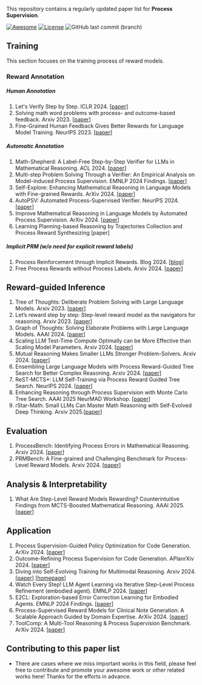 This repository contains a regularly updated paper list for **Process Supervision**.

[![Awesome](https://awesome.re/badge.svg)](https://awesome.re) [![License](https://img.shields.io/badge/License-Apache_2.0-green.svg)](./LICENSE) ![GitHub last commit (branch)](https://img.shields.io/github/last-commit/hemingkx/SpeculativeDecodingPapers/main?logo=github&color=blue)

## Training

This section focuses on the training process of reward models.

### Reward Annotation

##### Human Annotation

1. Let's Verify Step by Step. ICLR 2024. [[paper](https://aclanthology.org/2024.acl-long.510/)]
2. Solving math word problems with process- and outcome-based feedback. Arxiv 2023. [[paper](https://arxiv.org/abs/2211.14275)]
3. Fine-Grained Human Feedback Gives Better Rewards for Language Model Training. NeurIPS 2023. [[paper](https://arxiv.org/abs/2306.01693)]

##### Automatic Annotation

1. Math-Shepherd: A Label-Free Step-by-Step Verifier for LLMs in Mathematical Reasoning. ACL 2024. [[paper](https://aclanthology.org/2024.acl-long.510/)] 
2. Multi-step Problem Solving Through a Verifier: An Empirical Analysis on Model-induced Process Supervision. EMNLP 2024 Findings. [[paper](https://arxiv.org/abs/2402.02658)] 
3. Self-Explore: Enhancing Mathematical Reasoning in Language Models with Fine-grained Rewards. ArXiv 2024. [[paper](https://arxiv.org/abs/2404.10346)]
4. AutoPSV: Automated Process-Supervised Verifier. NeurIPS 2024. [[paper](https://arxiv.org/abs/2405.16802)]
5. Improve Mathematical Reasoning in Language Models by Automated Process Supervision. ArXiv 2024. [[paper](https://arxiv.org/abs/2406.06592)]
6. Learning Planning-based Reasoning by Trajectories Collection and Process Reward Synthesizing [paper]

##### Implicit PRM (w/o need for explicit reward labels)

1. Process Reinforcement through Implicit Rewards. Blog 2024. [[blog](https://curvy-check-498.notion.site/Process-Reinforcement-through-Implicit-Rewards-15f4fcb9c42180f1b498cc9b2eaf896f)] 
2. Free Process Rewards without Process Labels. Arxiv 2024. [[paper](https://aclanthology.org/2024.acl-long.510/)]

## Reward-guided Inference

1. Tree of Thoughts: Deliberate Problem Solving with Large Language Models. Arxiv 2023. [[paper](https://arxiv.org/abs/2305.10601)]
2. Let’s reward step by step: Step-level reward model as the navigators for reasoning. Arxiv 2023. [[paper](https://arxiv.org/abs/2310.10080)]
3. Graph of Thoughts: Solving Elaborate Problems with Large Language Models. AAAI 2024. [[paper](https://arxiv.org/abs/2308.09687)]
4. Scaling LLM Test-Time Compute Optimally can be More Effective than Scaling Model Parameters. Arxiv 2024. [[paper](http://arxiv.org/abs/2408.03314)]
5. Mutual Reasoning Makes Smaller LLMs Stronger Problem-Solvers. Arxiv 2024. [[paper](https://arxiv.org/abs/2408.06195)]
6. Ensembling Large Language Models with Process Reward-Guided Tree Search for Better Complex Reasoning. Arxiv 2024. [[paper](https://arxiv.org/pdf/2412.15797)]
7. ReST-MCTS*: LLM Self-Training via Process Reward Guided Tree Search. NeurIPS 2024. [[paper](https://arxiv.org/abs/2406.03816)]
8. Enhancing Reasoning through Process Supervision with Monte Carlo Tree Search. AAAI 2025 NeurMAD Workshop. [[paper](https://arxiv.org/abs/2501.01478)]
9. rStar-Math: Small LLMs Can Master Math Reasoning with Self-Evolved Deep Thinking. Arxiv 2025.[[paper](https://arxiv.org/pdf/2501.04519)]

## Evaluation

1. ProcessBench: Identifying Process Errors in Mathematical Reasoning. Arxiv 2024. [[paper](https://arxiv.org/pdf/2412.06559)]
2. PRMBench: A Fine-grained and Challenging Benchmark for Process-Level Reward Models. Arxiv 2024. [[paper](https://arxiv.org/pdf/2501.03124)]

## Analysis & Interpretability

1. What Are Step-Level Reward Models Rewarding? Counterintuitive Findings from MCTS-Boosted Mathematical Reasoning. AAAI 2025. [[paper](https://arxiv.org/pdf/2412.15904)]

## Application

1. Process Supervision-Guided Policy Optimization for Code Generation. ArXiv 2024. [[paper](https://arxiv.org/abs/2410.17621)]
2. Outcome-Refining Process Supervision for Code Generation. APlanrXiv 2024. [[paper](https://arxiv.org/abs/2412.15118)]
3. Diving into Self-Evolving Training for Multimodal Reasoning. Arxiv 2024. [[paper](https://arxiv.org/pdf/2412.17451)] [[homepage](https://mstar-lmm.github.io/)]
4. Watch Every Step! LLM Agent Learning via Iterative Step-Level Process Refinement (embodied agent). EMNLP 2024. [[paper](https://aclanthology.org/2024.emnlp-main.93.pdf)]
5. E2CL: Exploration-based Error Correction Learning for Embodied Agents. EMNLP 2024 Findings. [[paper](https://aclanthology.org/2024.findings-emnlp.448/)]
6. Process-Supervised Reward Models for Clinical Note Generation: A Scalable Approach Guided by Domain Expertise. ArXiv 2024. [[paper](https://arxiv.org/abs/2412.12583)]
7. ToolComp: A Multi-Tool Reasoning & Process Supervision Benchmark. ArXiv 2024. [[paper](https://arxiv.org/abs/2501.01290)]

## Contributing to this paper list

-  There are cases where we miss important works in this field, please feel free to contribute and promote your awesome work or other related works here! Thanks for the efforts in advance.

